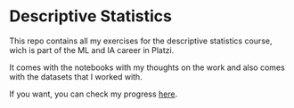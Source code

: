 # Descriptive Statistics

This repo contains all my exercises for the descriptive statistics course, wich is part of the ML and IA career in Platzi.

It comes with the notebooks with my thoughts on the work and also comes with the datasets that I worked with.

If you want, you can check my progress [here](https://platzi.com/p/recastro/).



